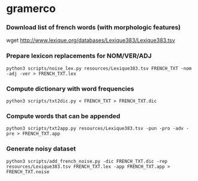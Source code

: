 # gramerco

### Download list of french words (with morphologic features)
 wget http://www.lexique.org/databases/Lexique383/Lexique383.tsv 

### Prepare lexicon replacements for NOM/VER/ADJ 
`python3 scripts/noise_lex.py resources/Lexique383.tsv FRENCH_TXT -nom -adj -ver > FRENCH_TXT.lex`

### Compute dictionary with word frequencies
`python3 scripts/txt2dic.py < FRENCH_TXT > FRENCH_TXT.dic`

### Compute words that can be appended
`python3 scripts/txt2app.py resources/Lexique383.tsv -pun -pro -adv -pre > FRENCH_TXT.app`

### Generate noisy dataset
```
python3 scripts/add_french_noise.py -dic FRENCH_TXT.dic -rep resources/Lexique383.tsv FRENCH_TXT.lex -app FRENCH_TXT.app > FRENCH_TXT.noise
```
